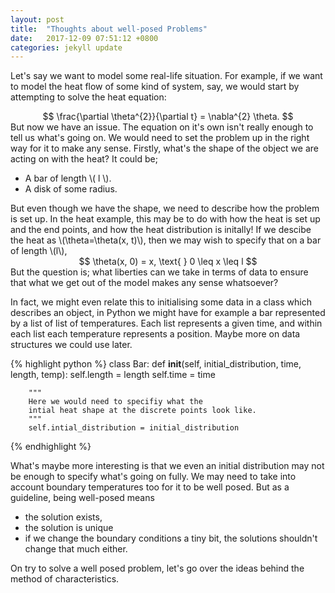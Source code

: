 ```yaml
---
layout: post
title:  "Thoughts about well-posed Problems"
date:   2017-12-09 07:51:12 +0800
categories: jekyll update
---
```


<script src="https://cdnjs.cloudflare.com/ajax/libs/mathjax/2.7.0/MathJax.js?config=TeX-AMS-MML_HTMLorMML" type="text/javascript"></script>



Let's say we want to model some real-life situation. For example, if we want to model the heat flow of some kind of system, say, we would start by attempting to solve the heat equation: 

<center>
$$ \frac{\partial \theta^{2}}{\partial t}  = \nabla^{2} \theta. $$
</center>
But now we have an issue. The equation on it's own isn't really enough to tell us what's going on. We would need to set the problem up in the right way for it to make any sense. Firstly, what's the shape of the object we are acting on with the heat? It could be; 

<ul>
    <li> A bar of length \( l \).</li>
    <li> A disk of some radius.</li>
</ul>

<body>
But even though we have the shape, we need to describe how the problem is set up. In the heat example, this may be to do with how the heat is set up and the end points, and how the heat distribution is initally! If we descibe the heat as \(\theta=\theta(x, t)\), then we may wish to specify that on a bar of length \(l\), 

</body>
<center>
$$ \theta(x, 0)  = x, \text{ } 0 \leq x \leq l $$
</center>

<body>
But the question is; what liberties can we take in terms of data to ensure that what we get out of the model makes any sense whatsoever?
</body>

In fact, we might even relate this to initialising some data in a class which describes an object, in Python we might have for example a bar represented by a list of list of temperatures. Each list represents a given time, and within each list each temperature represents a position. Maybe more on data structures we could use later. 

{% highlight python %}
class Bar: 
    def __init__(self, initial_distribution, time, length, temp): 
        self.length  = length
        self.time = time
        
        """
        Here we would need to specifiy what the
        intial heat shape at the discrete points look like. 
        """
        self.intial_distribution = initial_distribution
{% endhighlight %}

What's maybe more interesting is that we even an initial distribution may not be enough to specify what's going on fully. We may need to take into account boundary temperatures too for it to be well posed. But as a guideline, being well-posed means 

<ul>
    <li>the solution exists,</li>
    <li>the solution is unique</li>
    <li>if we change the boundary conditions a tiny bit, the solutions shouldn't change that much either.</li>
</ul>

On try to solve a well posed problem, let's go over the ideas behind the method of characteristics. 


